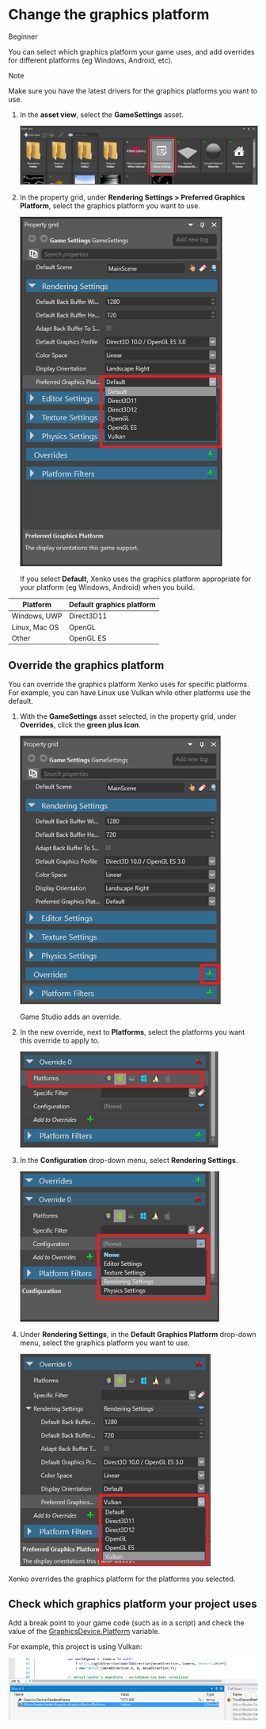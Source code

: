 # Change the graphics platform

<span class="label label-doc-level">Beginner</span>

You can select which graphics platform your game uses, and add overrides for different platforms (eg Windows, Android, etc).

> [!Note]
> Make sure you have the latest drivers for the graphics platforms you want to use.

1. In the **asset view**, select the **GameSettings** asset.

    ![Game settings asset](media/games-settings-asset.png)

2. In the property grid, under **Rendering Settings > Preferred Graphics Platform**, select the graphics platform you want to use.

    ![Select graphics platform](media/change-graphics-platform.png)

    If you select **Default**, Xenko uses the graphics platform appropriate for your platform (eg Windows, Android) when you build.

| Platform      | Default graphics platform |
|---------------|---------------------------|
| Windows, UWP  | Direct3D11                |
| Linux, Mac OS | OpenGL                    |
| Other         | OpenGL ES                 |

## Override the graphics platform

You can override the graphics platform Xenko uses for specific platforms. For example, you can have Linux use Vulkan while other platforms use the default.

1. With the **GameSettings** asset selected, in the property grid, under **Overrides**, click the **green plus icon**.

    ![Select graphics platform](media/add-override.png)

    Game Studio adds an override.

2. In the new override, next to **Platforms**, select the platforms you want this override to apply to.

    ![Select graphics platform override](media/select-override-platform.png)

3. In the **Configuration** drop-down menu, select **Rendering Settings**.

    ![Select graphics platform override](media/select-override-configuration.png)

4. Under **Rendering Settings**, in the **Default Graphics Platform** drop-down menu, select the graphics platform you want to use.

    ![Select graphics platform override](media/select-override-graphics-platform.png)

Xenko overrides the graphics platform for the platforms you selected.

## Check which graphics platform your project uses

Add a break point to your game code (such as in a script) and check the value of the [GraphicsDevice.Platform](xref:SiliconStudio.Xenko.Graphics.GraphicsDevice.Platform) variable.

For example, this project is using Vulkan:

![Select graphics platform](media/check-platform-at-runtime.png)